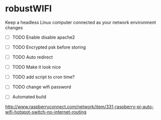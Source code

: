 # robustWIFI
Keep a headless Linux computer connected as your network environment changes

- [ ] TODO Enable disable apache2
- [ ] TODO Encrypted psk before storing
- [ ] TODO Auto redirect 
- [ ] TODO Make it look nice
- [ ] TODO add script to cron time?
- [ ] TODO change wifi password
- [ ] Automated build


http://www.raspberryconnect.com/network/item/331-raspberry-pi-auto-wifi-hotspot-switch-no-internet-routing
